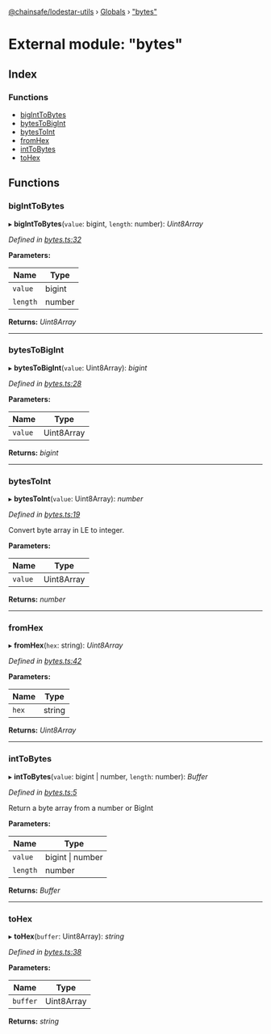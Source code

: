 [@chainsafe/lodestar-utils](../README.md) › [Globals](../globals.md) › ["bytes"](_bytes_.md)

# External module: "bytes"

## Index

### Functions

* [bigIntToBytes](_bytes_.md#biginttobytes)
* [bytesToBigInt](_bytes_.md#bytestobigint)
* [bytesToInt](_bytes_.md#bytestoint)
* [fromHex](_bytes_.md#fromhex)
* [intToBytes](_bytes_.md#inttobytes)
* [toHex](_bytes_.md#tohex)

## Functions

###  bigIntToBytes

▸ **bigIntToBytes**(`value`: bigint, `length`: number): *Uint8Array*

*Defined in [bytes.ts:32](https://github.com/ChainSafe/lodestar/blob/9dda0faba/packages/lodestar-utils/src/bytes.ts#L32)*

**Parameters:**

Name | Type |
------ | ------ |
`value` | bigint |
`length` | number |

**Returns:** *Uint8Array*

___

###  bytesToBigInt

▸ **bytesToBigInt**(`value`: Uint8Array): *bigint*

*Defined in [bytes.ts:28](https://github.com/ChainSafe/lodestar/blob/9dda0faba/packages/lodestar-utils/src/bytes.ts#L28)*

**Parameters:**

Name | Type |
------ | ------ |
`value` | Uint8Array |

**Returns:** *bigint*

___

###  bytesToInt

▸ **bytesToInt**(`value`: Uint8Array): *number*

*Defined in [bytes.ts:19](https://github.com/ChainSafe/lodestar/blob/9dda0faba/packages/lodestar-utils/src/bytes.ts#L19)*

Convert byte array in LE to integer.

**Parameters:**

Name | Type |
------ | ------ |
`value` | Uint8Array |

**Returns:** *number*

___

###  fromHex

▸ **fromHex**(`hex`: string): *Uint8Array*

*Defined in [bytes.ts:42](https://github.com/ChainSafe/lodestar/blob/9dda0faba/packages/lodestar-utils/src/bytes.ts#L42)*

**Parameters:**

Name | Type |
------ | ------ |
`hex` | string |

**Returns:** *Uint8Array*

___

###  intToBytes

▸ **intToBytes**(`value`: bigint | number, `length`: number): *Buffer*

*Defined in [bytes.ts:5](https://github.com/ChainSafe/lodestar/blob/9dda0faba/packages/lodestar-utils/src/bytes.ts#L5)*

Return a byte array from a number or BigInt

**Parameters:**

Name | Type |
------ | ------ |
`value` | bigint &#124; number |
`length` | number |

**Returns:** *Buffer*

___

###  toHex

▸ **toHex**(`buffer`: Uint8Array): *string*

*Defined in [bytes.ts:38](https://github.com/ChainSafe/lodestar/blob/9dda0faba/packages/lodestar-utils/src/bytes.ts#L38)*

**Parameters:**

Name | Type |
------ | ------ |
`buffer` | Uint8Array |

**Returns:** *string*
